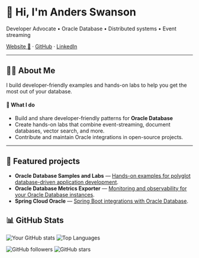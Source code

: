 # 👋 Hi, I'm Anders Swanson
Developer Advocate • Oracle Database • Distributed systems • Event streaming

[Website 🔗](https://andersswanson.dev/) · [GitHub](https://github.com/anders-swanson) · [LinkedIn](https://www.linkedin.com/in/anders-swanson)  

---

## 👨‍💻 About Me


I build developer-friendly examples and hands-on labs to help you get the most out of your database.

#### 🚀 What I do
- Build and share developer-friendly patterns for **Oracle Database**
- Create hands-on labs that combine event-streaming, document databases, vector search, and more.
- Contribute and maintain Oracle integrations in open-source projects.

---

## 🔭 Featured projects
- **Oracle Database Samples and Labs** — [Hands-on examples for polyglot database-driven application development](https://github.com/anders-swanson/oracle-database-code-samples).
- **Oracle Database Metrics Exporter** — [Monitoring and observability for your Oracle Database instances](github.com/oracle/oracle-db-appdev-monitoring).  
- **Spring Cloud Oracle** — [Spring Boot integrations with Oracle Database](https://github.com/oracle/spring-cloud-oracle).

## 📊 GitHub Stats

![Your GitHub stats](https://github-readme-stats.vercel.app/api?username=anders-swanson&show_icons=true&theme=radical&show=reviews)
![Top Languages](https://github-readme-stats.vercel.app/api/top-langs/?username=anders-swanson&layout=compact&theme=radical&hide=html)


![GitHub followers](https://img.shields.io/github/followers/anders-swanson?label=Follow&style=social)
![GitHub stars](https://img.shields.io/github/stars/anders-swanson?style=social)
